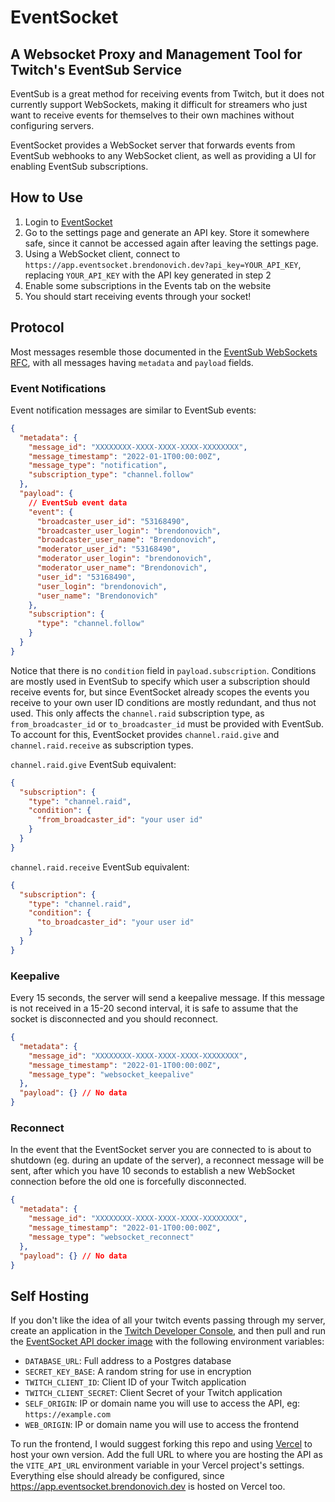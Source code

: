 # EventSocket

## A Websocket Proxy and Management Tool for Twitch's EventSub Service

EventSub is a great method for receiving events from Twitch, but it does not currently support WebSockets, making it difficult for streamers who just want to receive events for themselves to their own machines without configuring servers.

EventSocket provides a WebSocket server that forwards events from EventSub webhooks to any WebSocket client, as well as providing a UI for enabling EventSub subscriptions.

## How to Use

1. Login to [EventSocket](https://app.eventsocket.brendonovich.dev)
2. Go to the settings page and generate an API key. Store it somewhere safe, since it cannot be accessed again after leaving the settings page.
3. Using a WebSocket client, connect to `https://app.eventsocket.brendonovich.dev?api_key=YOUR_API_KEY`, replacing `YOUR_API_KEY` with the API key generated in step 2
4. Enable some subscriptions in the Events tab on the website
5. You should start receiving events through your socket!

## Protocol

Most messages resemble those documented in the [EventSub WebSockets RFC](https://discuss.dev.twitch.tv/t/rfc-0016-eventsub-websockets/32652), with all messages having `metadata` and `payload` fields.

### Event Notifications

Event notification messages are similar to EventSub events:

```json
{
  "metadata": {
    "message_id": "XXXXXXXX-XXXX-XXXX-XXXX-XXXXXXXX",
    "message_timestamp": "2022-01-1T00:00:00Z",
    "message_type": "notification",
    "subscription_type": "channel.follow"
  },
  "payload": {
    // EventSub event data
    "event": {
      "broadcaster_user_id": "53168490",
      "broadcaster_user_login": "brendonovich",
      "broadcaster_user_name": "Brendonovich",
      "moderator_user_id": "53168490",
      "moderator_user_login": "brendonovich",
      "moderator_user_name": "Brendonovich",
      "user_id": "53168490",
      "user_login": "brendonovich",
      "user_name": "Brendonovich"
    },
    "subscription": {
      "type": "channel.follow"
    }
  }
}
```

Notice that there is no `condition` field in `payload.subscription`. Conditions are mostly used in EventSub to specify which user a subscription should receive events for, but since EventSocket already scopes the events you receive to your own user ID conditions are mostly redundant, and thus not used. This only affects the `channel.raid` subscription type, as `from_broadcaster_id` or `to_broadcaster_id` must be provided with EventSub. To account for this, EventSocket provides `channel.raid.give` and `channel.raid.receive` as subscription types.

`channel.raid.give` EventSub equivalent:

```json
{
  "subscription": {
    "type": "channel.raid",
    "condition": {
      "from_broadcaster_id": "your user id"
    }
  }
}
```

`channel.raid.receive` EventSub equivalent:

```json
{
  "subscription": {
    "type": "channel.raid",
    "condition": {
      "to_broadcaster_id": "your user id"
    }
  }
}
```

### Keepalive

Every 15 seconds, the server will send a keepalive message. If this message is not received in a 15-20 second interval, it is safe to assume that the socket is disconnected and you should reconnect.

```json
{
  "metadata": {
    "message_id": "XXXXXXXX-XXXX-XXXX-XXXX-XXXXXXXX",
    "message_timestamp": "2022-01-1T00:00:00Z",
    "message_type": "websocket_keepalive"
  },
  "payload": {} // No data
}
```

### Reconnect

In the event that the EventSocket server you are connected to is about to shutdown (eg. during an update of the server), a reconnect message will be sent, after which you have 10 seconds to establish a new WebSocket connection before the old one is forcefully disconnected.

```json
{
  "metadata": {
    "message_id": "XXXXXXXX-XXXX-XXXX-XXXX-XXXXXXXX",
    "message_timestamp": "2022-01-1T00:00:00Z",
    "message_type": "websocket_reconnect"
  },
  "payload": {} // No data
}
```

## Self Hosting

If you don't like the idea of all your twitch events passing through my server, create an application in the [Twitch Developer Console](https://dev.twitch.tv/console), and then pull and run the [EventSocket API docker image](https://github.com/Brendonovich/eventsocket/pkgs/container/eventsocket-api) with the following environment variables:

- `DATABASE_URL`: Full address to a Postgres database
- `SECRET_KEY_BASE`: A random string for use in encryption
- `TWITCH_CLIENT_ID`: Client ID of your Twitch application
- `TWITCH_CLIENT_SECRET`: Client Secret of your Twitch application
- `SELF_ORIGIN`: IP or domain name you will use to access the API, eg: `https://example.com`
- `WEB_ORIGIN`: IP or domain name you will use to access the frontend

To run the frontend, I would suggest forking this repo and using [Vercel](https://vercel.com/) to host your own version. Add the full URL to where you are hosting the API as the `VITE_API_URL` environment variable in your Vercel project's settings. Everything else should already be configured, since https://app.eventsocket.brendonovich.dev is hosted on Vercel too.
